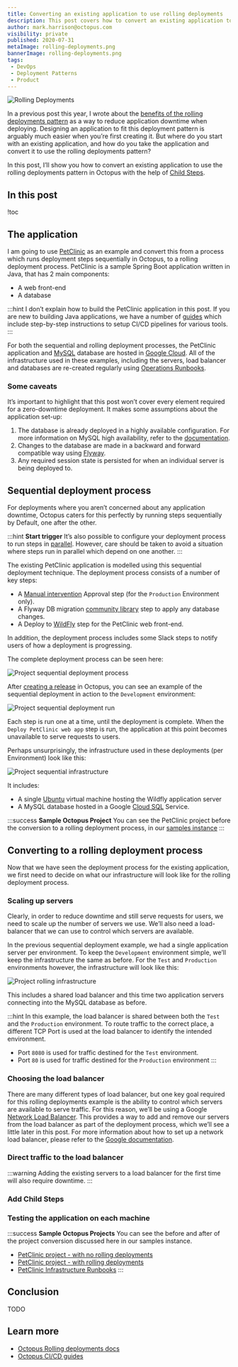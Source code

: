 ```yaml
---
title: Converting an existing application to use rolling deployments
description: This post covers how to convert an existing application to use the rolling deployments pattern in Octopus using Child Steps
author: mark.harrison@octopus.com
visibility: private
published: 2020-07-31
metaImage: rolling-deployments.png
bannerImage: rolling-deployments.png
tags:
 - DevOps
 - Deployment Patterns
 - Product
---
```


![Rolling Deployments](rolling-deployments.png)

In a previous post this year, I wrote about the [benefits of the rolling deployments pattern](/blog/2020-01/ultimate-guide-to-rolling-deployments/index.md) as a way to reduce application downtime when deploying. Designing an application to fit this deployment pattern is arguably much easier when you’re first creating it. But where do you start with an existing application, and how do you take the application and convert it to use the rolling deployments pattern?

In this post, I’ll show you how to convert an existing application to use the rolling deployments pattern in Octopus with the help of [Child Steps](https://octopus.com/docs/deployment-patterns/rolling-deployments#Rollingdeployments-Childsteps).

<h2>In this post</h2>

!toc

## The application

I am going to use [PetClinic](https://github.com/spring-projects/spring-petclinic) as an example and convert this from a process which runs deployment steps sequentially in Octopus, to a rolling deployment process. PetClinic is a sample Spring Boot application written in Java, that has 2 main components:

- A web front-end
- A database

:::hint
I don’t explain how to build the PetClinic application in this post. If you are new to building Java applications, we have a number of [guides](https://octopus.com/docs/guides?application=java) which include step-by-step instructions to setup CI/CD pipelines for various tools.
:::

For both the sequential and rolling deployment processes, the PetClinic application and [MySQL](https://www.mysql.com/) database are hosted in [Google Cloud](https://cloud.google.com/gcp). All of the infrastructure used in these examples, including the servers, load balancer and databases are re-created regularly using [Operations Runbooks](https://octopus.com/docs/operations-runbooks).

### Some caveats

It’s important to highlight that this post won’t cover every element required for a zero-downtime deployment. It makes some assumptions about the application set-up:

1. The database is already deployed in a highly available configuration. For more information on MySQL high availability, refer to the [documentation](https://dev.mysql.com/doc/mysql-ha-scalability/en/ha-overview.html).
1. Changes to the database are made in a backward and forward compatible way using [Flyway](https://flywaydb.org/).
1. Any required session state is persisted for when an individual server is being deployed to.

## Sequential deployment process

For deployments where you aren’t concerned about any application downtime, Octopus caters for this perfectly by running steps sequentially by Default, one after the other.

:::hint
**Start trigger**
It’s also possible to configure your deployment process to run steps in [parallel](https://octopus.com/docs/deployment-process/conditions#start-trigger). However, care should be taken to avoid a situation where steps run in parallel which depend on one another.
:::

The existing PetClinic application is modelled using this sequential deployment technique. The deployment process consists of a number of key steps:

- A [Manual intervention](https://octopus.com/docs/deployment-process/steps/manual-intervention-and-approvals) Approval step (for the `Production` Environment only).
- A Flyway DB migration [community library](https://library.octopus.com/listing/database) step to apply any database changes.
- A Deploy to [WildFly](https://wildfly.org/) step for the PetClinic web front-end.

In addition, the deployment process includes some Slack steps to notify users of how a deployment is progressing.

The complete deployment process can be seen here:

![Project sequential deployment process](project-sequential-deployment-process.png)

After [creating a release](https://octopus.com/docs/managing-releases#creating-a-release) in Octopus, you can see an example of the sequential deployment in action to the `Development` environment:

![Project sequential deployment run](project-sequential-deployment-run.png)

Each step is run one at a time, until the deployment is complete. When the `Deploy PetClinic web app` step is run, the application at this point becomes unavailable to serve requests to users. 

Perhaps unsurprisingly, the infrastructure used in these deployments (per Environment) look like this:

![Project sequential infrastructure](sequential-deployment-infrastructure.png)

It includes:

- A single [Ubuntu](https://ubuntu.com/) virtual machine hosting the Wildfly application server
- A MySQL database hosted in a Google [Cloud SQL](https://cloud.google.com/sql/) Service.

:::success
**Sample Octopus Project**
You can see the PetClinic project before the conversion to a rolling deployment process, in our [samples instance](https://g.octopushq.com/PatternRollingSamplePetClinicNoRollingDeploy)
:::

## Converting to a rolling deployment process

Now that we have seen the deployment process for the existing application, we first need to decide on what our infrastructure will look like for the rolling deployment process. 

### Scaling up servers

Clearly, in order to reduce downtime and still serve requests for users, we need to scale up the number of servers we use. We’ll also need a load-balancer that we can use to control which servers are available.

In the previous sequential deployment example, we had a single application server per environment. To keep the `Development` environment simple, we’ll keep the infrastructure the same as before. For the `Test` and `Production` environments however, the infrastructure will look like this:

![Project rolling infrastructure](rolling-deployment-infrastructure.png)

This includes a shared load balancer and this time two application servers connecting into the MySQL database as before.

:::hint
In this example, the load balancer is shared between both the `Test` and the `Production` environment. To route traffic to the correct place, a different TCP Port is used at the load balancer to identify the intended environment. 
- Port `8080` is used for traffic destined for the `Test` environment.
- Port `80` is used for traffic destined for the `Production` environment
:::

### Choosing the load balancer

There are many different types of load balancer, but one key goal required for this rolling deployments example is the ability to control which servers are available to serve traffic. For this reason, we’ll be using a Google [Network Load Balancer](https://cloud.google.com/load-balancing/docs/network/). This provides a way to add and remove our servers from the load balancer as part of the deployment process, which we’ll see a little later in this post. For more information about how to set up a network load balancer, please refer to the [Google documentation](https://cloud.google.com/load-balancing/docs/network/setting-up-network).

### Direct traffic to the load balancer

:::warning
Adding the existing servers to a load balancer for the first time will also require downtime.
:::

### Add Child Steps

### Testing the application on each machine



:::success
**Sample Octopus Projects**
You can see the before and after of the project conversion discussed here in our samples instance.

- [PetClinic project - with no rolling deployments](https://g.octopushq.com/PatternRollingSamplePetClinicNoRollingDeploy)
- [PetClinic project - with rolling deployments](https://g.octopushq.com/PatternRollingSamplePetClinicRollingDeploy)
- [PetClinic Infrastructure Runbooks](https://g.octopushq.com/PatternRollingSamplePetClinicIacRunbooks)
:::

## Conclusion

TODO

## Learn more
- [Octopus Rolling deployments docs](https://octopus.com/docs/deployment-patterns/rolling-deployments)
- [Octopus CI/CD guides](https://octopus.com/docs/guides)
